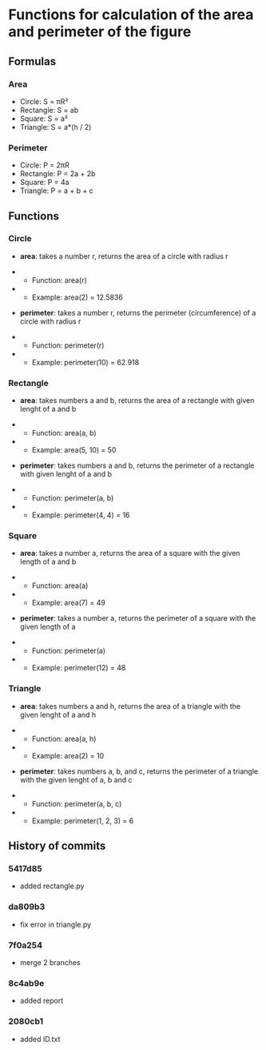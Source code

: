 # Functions for calculation of the area and perimeter of the figure

## Formulas
### Area
- Circle: S = πR²
- Rectangle: S = ab
- Square: S = a²
- Triangle: S = a*(h / 2)

### Perimeter
- Circle: P = 2πR
- Rectangle: P = 2a + 2b
- Square: P = 4a
- Triangle: P = a + b + c


## Functions
### Circle
- **area**: takes a number r, returns the area of a circle with radius r

- - Function: area(r)
- - Example: area(2) = 12.5836

- **perimeter**: takes a number r, returns the perimeter (circumference) of a circle with radius r

- - Function: perimeter(r)
- - Example: perimeter(10) = 62.918


### Rectangle
- **area**: takes numbers a and b, returns the area of a rectangle with given lenght of a and b

- - Function: area(a, b)
- - Example: area(5, 10) = 50


- **perimeter**: takes numbers a and b, returns the perimeter of a rectangle with given lenght of a and b

- - Function: perimeter(a, b)
- - Example: perimeter(4, 4) = 16


### Square
- **area**: takes a number a, returns the area of a square with the given length of a and b

- - Function: area(a)
- - Example: area(7) = 49


- **perimeter**: takes a number a, returns the perimeter of a square with the given length of a

- - Function: perimeter(a)
- - Example: perimeter(12) = 48


### Triangle
- **area**: takes numbers a and h, returns the area of a triangle with the given lenght of a and h

- - Function: area(a, h)
- - Example: area(2) = 10


- **perimeter**: takes numbers a, b, and c, returns the perimeter of a triangle with the given lenght of a, b and c

- - Function: perimeter(a, b, c)
- - Example: perimeter(1, 2, 3) = 6


## History of commits
### 5417d85
- added rectangle.py
### da809b3
- fix error in triangle.py
### 7f0a254
- merge 2 branches
### 8c4ab9e
- added report
### 2080cb1
- added ID.txt